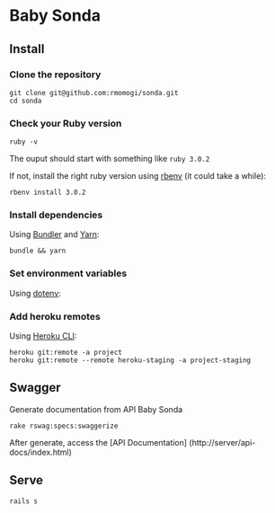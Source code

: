 # Baby Sonda

## Install

### Clone the repository

```shell
git clone git@github.com:rmomogi/sonda.git
cd sonda
```

### Check your Ruby version

```shell
ruby -v
```

The ouput should start with something like `ruby 3.0.2`

If not, install the right ruby version using [rbenv](https://github.com/rbenv/rbenv) (it could take a while):

```shell
rbenv install 3.0.2
```

### Install dependencies

Using [Bundler](https://github.com/bundler/bundler) and [Yarn](https://github.com/yarnpkg/yarn):

```shell
bundle && yarn
```

### Set environment variables

Using [dotenv](https://github.com/bkeepers/dotenv):

### Add heroku remotes

Using [Heroku CLI](https://devcenter.heroku.com/articles/heroku-cli):

```shell
heroku git:remote -a project
heroku git:remote --remote heroku-staging -a project-staging
```

## Swagger

Generate documentation from API Baby Sonda

```shell
rake rswag:specs:swaggerize
```

After generate, access the [API Documentation] (http://server/api-docs/index.html)

## Serve

```shell
rails s
```
